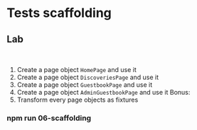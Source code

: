 <!-- .slide: class="exercice" -->

# Tests scaffolding

## Lab

<br>

1. Create a page object `HomePage` and use it
2. Create a page object `DiscoveriesPage` and use it
3. Create a page object `GuestbookPage` and use it
4. Create a page object `AdminGuestbookPage` and use it
   Bonus:
5. Transform every page objects as fixtures

### npm run 06-scaffolding
